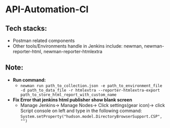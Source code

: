 # API-Automation-CI

## Tech stacks:
+ Postman related components
+ Other tools/Environments handle in Jenkins include: newman, newman-reporter-html, newman-reporter-htmlextra

## Note:
+ **Run command:**
  + `newman run path_to_collection.json -e path_to_environment_file -d path_to_data_file -r htmlextra --reporter-htmlextra-export pạth_to_store_html_report_with_custom_name`
+ **Fix Error that jenkins html publisher show blank screen**
  + Manage Jenkins-> Manage Nodes-> Click settings(gear icon)-> click Script console on left and type in the following command:
`System.setProperty("hudson.model.DirectoryBrowserSupport.CSP", "")`

